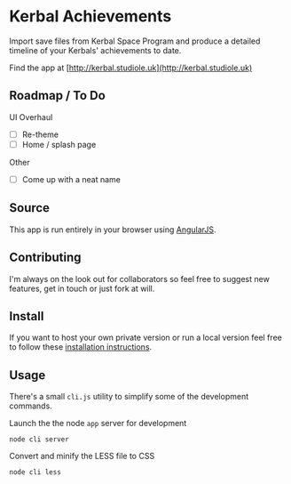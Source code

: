 # Kerbal Achievements

Import save files from Kerbal Space Program and produce a detailed timeline of your Kerbals' achievements to date.

Find the app at [http://kerbal.studiole.uk](http://kerbal.studiole.uk)

## Roadmap / To Do

UI Overhaul
- [ ] Re-theme
- [ ] Home / splash page

Other
- [ ] Come up with a neat name

## Source

This app is run entirely in your browser using [AngularJS](https://angularjs.org).

## Contributing

I'm always on the look out for collaborators so feel free to suggest new features, get in touch or just fork at will.

## Install

If you want to host your own private version or run a local version feel free to follow these [installation instructions](https://github.com/StudioLE/KerbalAchievements/blob/master/INSTALL.md).

## Usage

There's a small `cli.js` utility to simplify some of the development commands.

Launch the the node `app` server for development
```
node cli server
```

Convert and minify the LESS file to CSS
```
node cli less
```
